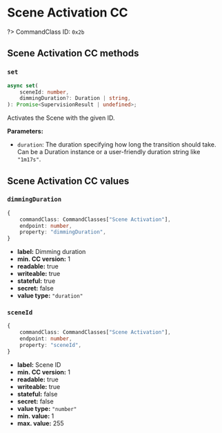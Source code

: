 # Scene Activation CC

?> CommandClass ID: `0x2b`

## Scene Activation CC methods

### `set`

```ts
async set(
	sceneId: number,
	dimmingDuration?: Duration | string,
): Promise<SupervisionResult | undefined>;
```

Activates the Scene with the given ID.

**Parameters:**

-   `duration`: The duration specifying how long the transition should take. Can be a Duration instance or a user-friendly duration string like `"1m17s"`.

## Scene Activation CC values

### `dimmingDuration`

```ts
{
	commandClass: CommandClasses["Scene Activation"],
	endpoint: number,
	property: "dimmingDuration",
}
```

-   **label:** Dimming duration
-   **min. CC version:** 1
-   **readable:** true
-   **writeable:** true
-   **stateful:** true
-   **secret:** false
-   **value type:** `"duration"`

### `sceneId`

```ts
{
	commandClass: CommandClasses["Scene Activation"],
	endpoint: number,
	property: "sceneId",
}
```

-   **label:** Scene ID
-   **min. CC version:** 1
-   **readable:** true
-   **writeable:** true
-   **stateful:** false
-   **secret:** false
-   **value type:** `"number"`
-   **min. value:** 1
-   **max. value:** 255

